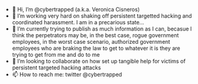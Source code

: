 - 👋 Hi, I’m @cybertrapped (a.k.a. Veronica Cisneros)
- 👀 I’m working very hard on shaking off persistent targetted hacking and coordinated harassment. I am in a precarious state... 
- 🌱 I’m currently trying to publish as much information as I can, becasue I think the perpetrators may be, in the best case, rogue government employees, in the worst case scenario, authorized government employees who are braking the law to get to whatever it is they are trying to get from me and do to me
- 💞️ I’m looking to collaborate on how set up tangible help for victims of persistent targeted hacking attacks
- 📫 How to reach me: twitter @cybertrapped

<!---
cybertrapped/cybertrapped is a ✨ special ✨ repository because its `README.md` (this file) appears on your GitHub profile.
You can click the Preview link to take a look at your changes.
--->
